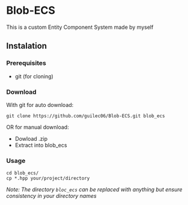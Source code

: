 # Blob-ECS
This is a custom Entity Component System made by myself

## Instalation
### Prerequisites
 - git (for cloning)

### Download
With git for auto download:
```
git clone https://github.com/guilec06/Blob-ECS.git blob_ecs
```
OR for manual download:
 - Dowload .zip
 - Extract into blob_ecs

### Usage
```
cd blob_ecs/
cp *.hpp your/project/directory
```

*Note: The directory `bloc_ecs` can be replaced with anything but ensure consistency in your directory names*
